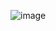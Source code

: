 ![image](https://user-images.githubusercontent.com/36649115/52108216-0af6e280-25ae-11e9-9173-f170868f7db2.png)
